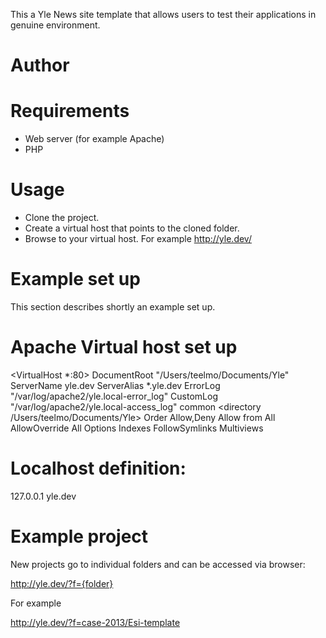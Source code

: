 This a Yle News site template that allows users to test their applications in genuine environment.

# Author


# Requirements

- Web server (for example Apache)
- PHP

# Usage

- Clone the project.
- Create a virtual host that points to the cloned folder.
- Browse to your virtual host. For example http://yle.dev/

# Example set up

This section describes shortly an example set up.

# Apache Virtual host set up

<VirtualHost *:80>
  DocumentRoot "/Users/teelmo/Documents/Yle"
  ServerName yle.dev
  ServerAlias *.yle.dev
  ErrorLog "/var/log/apache2/yle.local-error_log"
  CustomLog "/var/log/apache2/yle.local-access_log" common
  <directory /Users/teelmo/Documents/Yle>
    Order Allow,Deny
    Allow from All
    AllowOverride All
    Options Indexes FollowSymlinks Multiviews
  </directory>
</VirtualHost>

# Localhost definition:

127.0.0.1       yle.dev

# Example project 

New projects go to individual folders and can be accessed via browser:

http://yle.dev/?f={folder}

For example

http://yle.dev/?f=case-2013/Esi-template

